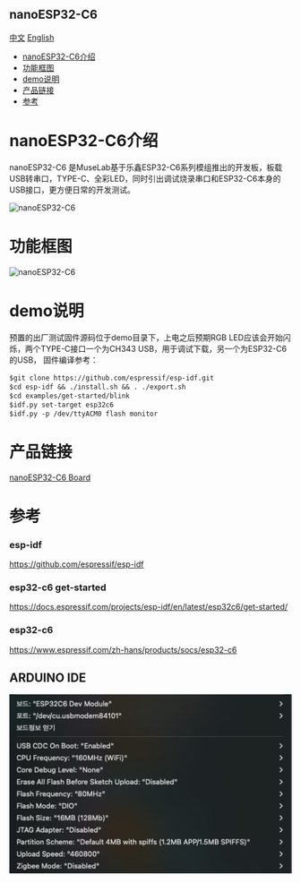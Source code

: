 nanoESP32-C6
-----------
[中文](./README.md) [English](./README_en.md)

* [nanoESP32-C6介绍](#nanoESP32-C6介绍) 
* [功能框图](#功能框图)
* [demo说明](#demo说明)
* [产品链接](#产品链接)
* [参考](#参考)


# nanoESP32-C6介绍
nanoESP32-C6 是MuseLab基于乐鑫ESP32-C6系列模组推出的开发板，板载USB转串口，TYPE-C、全彩LED，同时引出调试烧录串口和ESP32-C6本身的USB接口，更方便日常的开发测试。

![nanoESP32-C6](https://github.com/wuxx/nanoesp32-c6/blob/master/doc/nanoESP32-C6.jpg)

# 功能框图
![nanoESP32-C6](https://github.com/wuxx/nanoesp32-c6/blob/master/doc/ESP32-C6.png)

# demo说明
预置的出厂测试固件源码位于demo目录下，上电之后预期RGB LED应该会开始闪烁，两个TYPE-C接口一个为CH343 USB，用于调试下载，另一个为ESP32-C6的USB，
固件编译参考：
```
$git clone https://github.com/espressif/esp-idf.git
$cd esp-idf && ./install.sh && . ./export.sh
$cd examples/get-started/blink
$idf.py set-target esp32c6
$idf.py -p /dev/ttyACM0 flash monitor
```

# 产品链接
[nanoESP32-C6 Board](https://item.taobao.com/item.htm?spm=a1z10.3-c.w4002-21349689064.10.1ccb773dRLByl2&id=715252703128)

# 参考
### esp-idf
https://github.com/espressif/esp-idf
### esp32-c6 get-started
https://docs.espressif.com/projects/esp-idf/en/latest/esp32c6/get-started/
### esp32-c6
https://www.espressif.com/zh-hans/products/socs/esp32-c6

## ARDUINO IDE
![ide](./ArduinoBoard.png)
